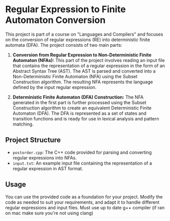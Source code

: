 # Regular Expression to Finite Automaton Conversion

This project is part of a course on "Languages and Compilers" and focuses on the conversion of regular expressions (RE) into deterministic finite automata (DFA). The project consists of two main parts:

1. **Conversion from Regular Expression to Non-Deterministic Finite Automaton (NFAs):** This part of the project involves reading an input file that contains the representation of a regular expression in the form of an Abstract Syntax Tree (AST). The AST is parsed and converted into a Non-Deterministic Finite Automaton (NFA) using the Subset Construction algorithm. The resulting NFA represents the language defined by the input regular expression.

2. **Deterministic Finite Automaton (DFA) Construction:** The NFA generated in the first part is further processed using the Subset Construction algorithm to create an equivalent Deterministic Finite Automaton (DFA). The DFA is represented as a set of states and transition functions and is ready for use in lexical analysis and pattern matching.

## Project Structure

- `postorder.cpp`: The C++ code provided for parsing and converting regular expressions into NFAs.
- `input.txt`: An example input file containing the representation of a regular expression in AST format.

## Usage

You can use the provided code as a foundation for your project. Modify the code as needed to suit your requirements, and adapt it to handle different regular expressions and input files.
Must use up to date g++ compiler (if ran on mac make sure you're not using clang)
